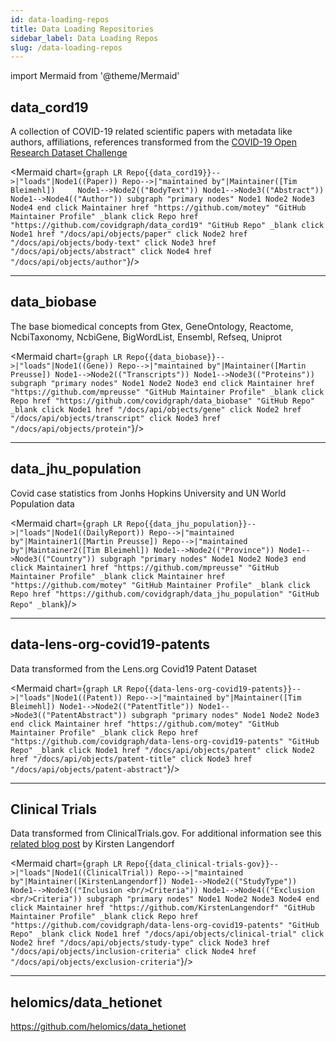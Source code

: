 ```yaml
---
id: data-loading-repos
title: Data Loading Repositories
sidebar_label: Data Loading Repos
slug: /data-loading-repos
---
```

import Mermaid from '@theme/Mermaid'

## data_cord19

A collection of COVID-19 related scientific papers with metadata like authors, affiliations, references transformed from the [COVID-19 Open Research Dataset Challenge](https://www.kaggle.com/allen-institute-for-ai/CORD-19-research-challenge/data)

<Mermaid chart={`
  graph LR
    Repo{{data_cord19}}-->|"loads"|Node1((Paper))
    Repo-->|"maintained by"|Maintainer([Tim Bleimehl])    
    Node1-->Node2(("BodyText"))
    Node1-->Node3(("Abstract"))
    Node1-->Node4(("Author"))
        subgraph "primary nodes"
          Node1
          Node2
          Node3
          Node4
        end
    click Maintainer href "https://github.com/motey" "GitHub Maintainer Profile" _blank
    click Repo href "https://github.com/covidgraph/data_cord19" "GitHub Repo" _blank
    click Node1 href "/docs/api/objects/paper"
    click Node2 href "/docs/api/objects/body-text"
    click Node3 href "/docs/api/objects/abstract"
    click Node4 href "/docs/api/objects/author"
    `}/>

---

## data_biobase

The base biomedical concepts from Gtex, GeneOntology, Reactome, NcbiTaxonomy, NcbiGene, BigWordList, Ensembl, Refseq, Uniprot

<Mermaid chart={`
  graph LR
    Repo{{data_biobase}}-->|"loads"|Node1((Gene))
    Repo-->|"maintained by"|Maintainer([Martin Preusse])
    Node1-->Node2(("Transcripts"))
    Node1-->Node3(("Proteins"))
        subgraph "primary nodes"
          Node1
          Node2
          Node3
        end
    click Maintainer href "https://github.com/mpreusse" "GitHub Maintainer Profile" _blank
    click Repo href "https://github.com/covidgraph/data_biobase" "GitHub Repo" _blank
    click Node1 href "/docs/api/objects/gene"
    click Node2 href "/docs/api/objects/transcript"
    click Node3 href "/docs/api/objects/protein"
    `}/>

---

## data_jhu_population

Covid case statistics from Jonhs Hopkins University and UN World Population data

<Mermaid chart={`
  graph LR
    Repo{{data_jhu_population}}-->|"loads"|Node1((DailyReport))
    Repo-->|"maintained by"|Maintainer1([Martin Preusse])
    Repo-->|"maintained by"|Maintainer2([Tim Bleimehl])
    Node1-->Node2(("Province"))
    Node1-->Node3(("Country"))
        subgraph "primary nodes"
          Node1
          Node2
          Node3
        end
    click Maintainer1 href "https://github.com/mpreusse" "GitHub Maintainer Profile" _blank
    click Maintainer href "https://github.com/motey" "GitHub Maintainer Profile" _blank
    click Repo href "https://github.com/covidgraph/data_jhu_population" "GitHub Repo" _blank
    `}/>

---

## data-lens-org-covid19-patents

Data transformed from the Lens.org Covid19 Patent Dataset

<Mermaid chart={`
  graph LR
    Repo{{data-lens-org-covid19-patents}}-->|"loads"|Node1((Patent))
    Repo-->|"maintained by"|Maintainer([Tim Bleimehl])
    Node1-->Node2(("PatentTitle"))
    Node1-->Node3(("PatentAbstract"))
        subgraph "primary nodes"
          Node1
          Node2
          Node3
        end
    click Maintainer href "https://github.com/motey" "GitHub Maintainer Profile" _blank
    click Repo href "https://github.com/covidgraph/data-lens-org-covid19-patents" "GitHub Repo" _blank
    click Node1 href "/docs/api/objects/patent"
    click Node2 href "/docs/api/objects/patent-title"
    click Node3 href "/docs/api/objects/patent-abstract"
    `}/>

---

## Clinical Trials

Data transformed from ClinicalTrials.gov. For additional information see this [related blog post](https://www.s-cubed-global.com/news/covidgraph-nerds-response-to-the-pandemic) by Kirsten Langendorf

<Mermaid chart={`
  graph LR
    Repo{{data_clinical-trials-gov}}-->|"loads"|Node1((ClinicalTrial))
    Repo-->|"maintained by"|Maintainer([KirstenLangendorf])
    Node1-->Node2(("StudyType"))
    Node1-->Node3(("Inclusion <br/>Criteria"))
    Node1-->Node4(("Exclusion <br/>Criteria"))
        subgraph "primary nodes"
          Node1
          Node2
          Node3
          Node4
        end
    click Maintainer href "https://github.com/KirstenLangendorf" "GitHub Maintainer Profile" _blank
    click Repo href "https://github.com/covidgraph/data-lens-org-covid19-patents" "GitHub Repo" _blank
    click Node1 href "/docs/api/objects/clinical-trial"
    click Node2 href "/docs/api/objects/study-type"
    click Node3 href "/docs/api/objects/inclusion-criteria"
    click Node4 href "/docs/api/objects/exclusion-criteria"
    `}/>

  ---

## helomics/data_hetionet



https://github.com/helomics/data_hetionet
